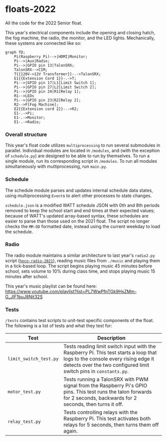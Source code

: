 # floats-2022
All the code for the 2022 Senior float. 

This year's electrical components include the opening and closing hatch, the fog machine, the radio, the monitor, and the 
LED lights. Mechanically, these systems are connected like so:
```mermaid
graph TD;
    Pi(Raspberry Pi)-->|HDMI|Monitor;
    Pi-->|Aux|Radio;
    Pi-->|GPIO pin 13|TalonSRX;
    TalonSRX-->CIM;
    T{{120V->12V Transformer}}-.->TalonSRX;
    E1{{Extension Cord 1}}-.->T;
    Pi-->|GPIO pin 17|L1[Limit Switch 1];
    Pi-->|GPIO pin 27|L2[Limit Switch 2];
    Pi-->|GPIO pin 24|R1[Relay 1];
    R1-->LEDs
    Pi-->|GPIO pin 23|R2[Relay 2];
    R2-->F[Fog Machine];
    E2{{Extension cord 2}}-.->R2;
    E1-.->Pi;
    E1-.->Monitor;
    E1-.->Radio;
```

### Overall structure
This year's float code utilizes `multiprocessing` to run several submodules in parallel. Individual modules are located in `/modules`,
and (with the exception of `schedule.py`) are designed to be able to run by themselves. To run a single module, run its
corresponding script in `/modules`. To run all modules simultaneously with multiprocessing, run `main.py`.

### Schedule
The schedule module parses and updates internal schedule data states, using multiprocessing `Event`s to alert other
processes to state changes.

`schedule.json` is a modified WATT schedule JSON with 0th and 8th periods removed to keep the school start and end times 
at their expected values; because of WATT's updated array-based syntax, these schedules are easier to parse than those 
used on the 2021 float. The script no longer checks the `MM-DD` formatted date, instead using the current weekday to load 
the schedule.

### Radio
The radio module maintains a similar architecture to last year's `radio2.py` script ([`hoco-radio-2021`](https://github.com/ky28059/hoco-radio-2021)),
reading music files from `./music` and playing them in a tick-based loop. The script begins playing music 45 minutes 
before school, sets volume to 10% during class time, and stops playing music 15 minutes after school.

This year's music playlist can be found here: https://www.youtube.com/playlist?list=PL7WwPfnTGk9HsZMm-G_JlF1buJ8Nit32S

<!-- ### Hatch -->

### Tests
`/tests` contains test scripts to unit-test specific components of the float. The following is a list of tests and what
they test for:

| Test                   | Description                                                                                                                                                                                        |
|------------------------|----------------------------------------------------------------------------------------------------------------------------------------------------------------------------------------------------|
| `limit_switch_test.py` | Tests reading limit switch input with the Raspberry Pi. This test starts a loop that logs to the console every rising edge it detects over the two configured limit switch pins in `constants.py`. |
| `motor_test.py`        | Tests running a TalonSRX with PWM signal from the Raspberry Pi's GPIO pins. This test runs the talon forwards for 2 seconds, backwards for 2 seconds, then turns it off.                           |
| `relay_test.py`        | Tests controlling relays with the Raspberry Pi. This test activates both relays for 5 seconds, then turns them off again. <!-- wording -->                                                         |                                                                                                                                                                       
